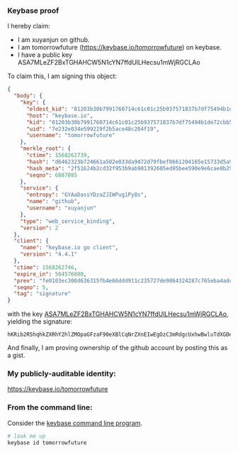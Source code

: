 ### Keybase proof

I hereby claim:

  * I am xuyanjun on github.
  * I am tomorrowfuture (https://keybase.io/tomorrowfuture) on keybase.
  * I have a public key ASA7MLeZF2BxTGHAHCW5N1cYN7ffdUlLHecsu1mWjRGCLAo

To claim this, I am signing this object:

```json
{
  "body": {
    "key": {
      "eldest_kid": "01203b30b7991760714c61c01c25b937571837b7df75494b1de72cbb59968d11822c0a",
      "host": "keybase.io",
      "kid": "01203b30b7991760714c61c01c25b937571837b7df75494b1de72cbb59968d11822c0a",
      "uid": "7e232e034e599229f2b5ace48c204f19",
      "username": "tomorrowfuture"
    },
    "merkle_root": {
      "ctime": 1568262739,
      "hash": "d6462323b724661a502e033da9472d79fbef0661204165e15733d5a938fd95110898b63130cbf7e04ec5ece7f90761885cb188dad589fe783143d3b16d3e4f9f",
      "hash_meta": "2f51624b2cd32f953b9ab901392605ed95bee590e9e6cae0b295638dacebcf36",
      "seqno": 6887085
    },
    "service": {
      "entropy": "GYAaDassYDzaZJIWPug1Py8s",
      "name": "github",
      "username": "xuyanjun"
    },
    "type": "web_service_binding",
    "version": 2
  },
  "client": {
    "name": "keybase.io go client",
    "version": "4.4.1"
  },
  "ctime": 1568262746,
  "expire_in": 504576000,
  "prev": "fe0103ec300d636315fb4e66ddd911c235727de9864324287c765eba4adcdcc2",
  "seqno": 5,
  "tag": "signature"
}
```

with the key [ASA7MLeZF2BxTGHAHCW5N1cYN7ffdUlLHecsu1mWjRGCLAo](https://keybase.io/tomorrowfuture), yielding the signature:

```
hKRib2R5hqhkZXRhY2hlZMOpaGFzaF90eXBlCqNrZXnEIwEgOzC3mRdgcUxhwBwluTdXGDe333VJSx3nLLtZlo0RgiwKp3BheWxvYWTESpcCBcQg/gED7DANY2MV+05m3dkRwjVyfemGQyQofHZeukrc3MLEICvf4M/eZfQOmTISYWVgnKqbA93MAYhQcw6lcjyLsgyLAgHCo3NpZ8RAl/MgsYM5WyI5bf4Ncp9p3a2YJ1+gTrEexFihJ0zW4Sqq/FVd/cfEmb1QIh0gczNLUHffy7hJUmzQWRyHLCFHBKhzaWdfdHlwZSCkaGFzaIKkdHlwZQildmFsdWXEIE2s1H628jtqb9acSUbGRfnaR+kvA1bJvqqsWx0jZNRdo3RhZ80CAqd2ZXJzaW9uAQ==

```

And finally, I am proving ownership of the github account by posting this as a gist.

### My publicly-auditable identity:

https://keybase.io/tomorrowfuture

### From the command line:

Consider the [keybase command line program](https://keybase.io/download).

```bash
# look me up
keybase id tomorrowfuture
```
